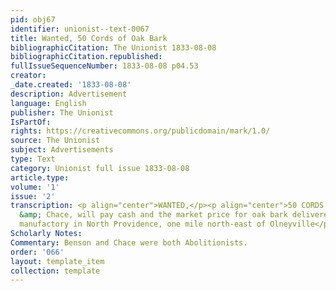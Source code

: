 ```yaml
---
pid: obj67
identifier: unionist--text-0067
title: Wanted, 50 Cords of Oak Bark
bibliographicCitation: The Unionist 1833-08-08
bibliographicCitation.republished: 
fullIssueSequenceNumber: 1833-08-08 p04.53
creator: 
_date.created: '1833-08-08'
description: Advertisement
language: English
publisher: The Unionist
IsPartOf: 
rights: https://creativecommons.org/publicdomain/mark/1.0/
source: The Unionist
subject: Advertisements
type: Text
category: Unionist full issue 1833-08-08
article.type: 
volume: '1'
issue: '2'
transcription: <p align="center">WANTED,</p><p align="center">50 CORDS OF OAK BARK.</p><p>  Benson
  &amp; Chace, will pay cash and the market price for oak bark delivered  at their
  manufactory in North Providence, one mile north-east of Olneyville</p>
Scholarly Notes: 
Commentary: Benson and Chace were both Abolitionists.
order: '066'
layout: template_item
collection: template
---
```

